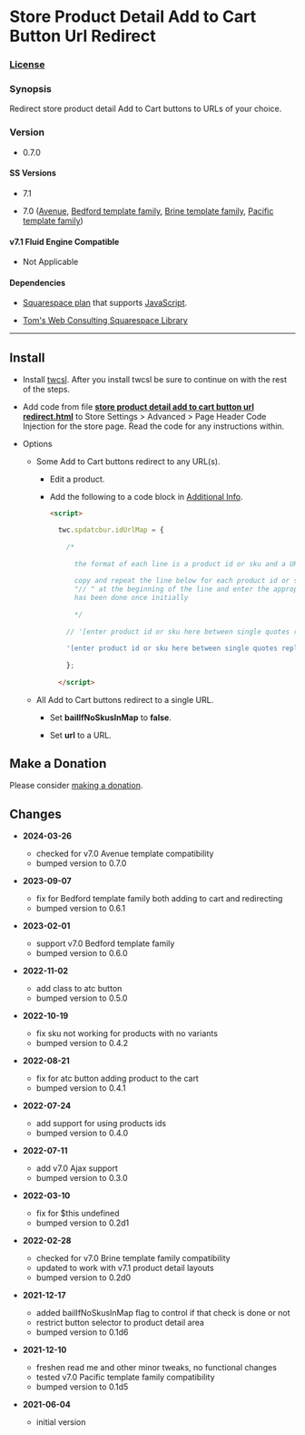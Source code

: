 # Store Product Detail Add to Cart Button Url Redirect

### [License][1]

### Synopsis

Redirect store product detail Add to Cart buttons to URLs of your choice.

### Version

  * 0.7.0

#### SS Versions

  * 7.1
  
  * 7.0 ([Avenue][2], [Bedford template family][3], [Brine template family][4], [Pacific template family][5])

#### v7.1 Fluid Engine Compatible

  * Not Applicable

#### Dependencies

  * [Squarespace plan][6] that supports [JavaScript][7].
  
  * [Tom's Web Consulting Squarespace Library][8]

---

## Install

* Install [twcsl][8]. After you install twcsl be sure to continue on with the
  rest of the steps.
  
* Add code from file **[store product detail add to cart button url
  redirect.html][9]** to Store Settings > Advanced > Page Header Code Injection
  for the store page. Read the code for any instructions within.
  
* Options

  * Some Add to Cart buttons redirect to any URL(s).
  
    * Edit a product.
    
    * Add the following to a code block in [Additional Info][10].
      
      ```html
      <script>
      
        twc.spdatcbur.idUrlMap = {
        
          /*
          
            the format of each line is a product id or sku and a URL
            
            copy and repeat the line below for each product id or sku, remove the
            "// " at the beginning of the line and enter the appropriate data. this
            has been done once initially
            
            */
            
          // '[enter product id or sku here between single quotes replacing square brackets]' : '[enter url here between single quotes replacing square brackets]',
          
          '[enter product id or sku here between single quotes replacing square brackets]' : '[enter url here between single quotes replacing square brackets]',
          
          };
          
        </script>
      ```
      
  * All Add to Cart buttons redirect to a single URL.
  
    * Set **bailIfNoSkusInMap** to **false**.
    
    * Set **url** to a URL.
    
## Make a Donation

Please consider [making a donation][11].

## Changes

* **2024-03-26**

  * checked for v7.0 Avenue template compatibility
  * bumped version to 0.7.0
  
* **2023-09-07**

  * fix for Bedford template family both adding to cart and redirecting
  * bumped version to 0.6.1
  
* **2023-02-01**

  * support v7.0 Bedford template family
  * bumped version to 0.6.0
  
* **2022-11-02**

  * add class to atc button
  * bumped version to 0.5.0
  
* **2022-10-19**

  * fix sku not working for products with no variants
  * bumped version to 0.4.2
  
* **2022-08-21**

  * fix for atc button adding product to the cart
  * bumped version to 0.4.1
  
* **2022-07-24**

  * add support for using products ids
  * bumped version to 0.4.0
  
* **2022-07-11**

  * add v7.0 Ajax support
  * bumped version to 0.3.0
  
* **2022-03-10**

  * fix for $this undefined
  * bumped version to 0.2d1
  
* **2022-02-28**

  * checked for v7.0 Brine template family compatibility
  * updated to work with v7.1 product detail layouts
  * bumped version to 0.2d0
  
* **2021-12-17**

  * added bailIfNoSkusInMap flag to control if that check is done or not
  * restrict button selector to product detail area
  * bumped version to 0.1d6
  
* **2021-12-10**

  * freshen read me and other minor tweaks, no functional changes
  * tested v7.0 Pacific template family compatibility
  * bumped version to 0.1d5
  
* **2021-06-04**

  * initial version

[1]: https://github.com/tomsWebConsulting/twcsl/blob/main/LICENSE.txt#L1
[2]: https://support.squarespace.com/hc/en-us/articles/205815498-Avenue-template
[3]: https://support.squarespace.com/hc/en-us/articles/205825968-Bedford-template-family
[4]: https://support.squarespace.com/hc/en-us/articles/212512738-Brine-template-family
[5]: https://support.squarespace.com/hc/en-us/articles/206545347
[6]: https://www.squarespace.com/pricing
[7]: https://en.wikipedia.org/wiki/JavaScript
[8]: https://github.com/tomsWebConsulting/twcsl#install-options
[9]: store%20product%20detail%20add%20to%20cart%20button%20url%20redirect.html#L1
[10]: https://support.squarespace.com/hc/en-us/articles/206541037-Adding-additional-information-to-products
[11]: https://github.com/tomsWebConsulting/twcsl#make-a-donation

